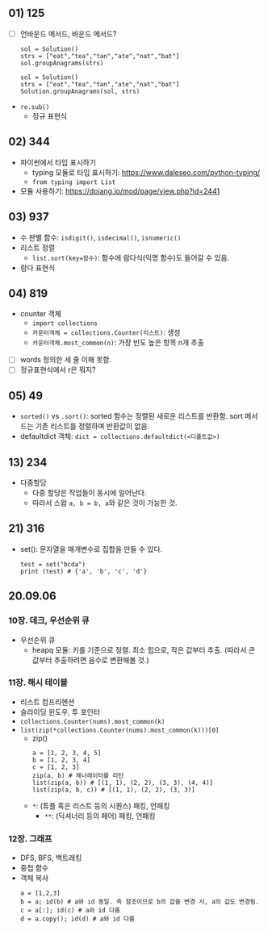 ## 01) 125
* [ ] 언바운드 메서드, 바운드 메서드?
    ```
    sol = Solution()
    strs = ["eat","tea","tan","ate","nat","bat"]
    sol.groupAnagrams(strs)

    sol = Solution()
    strs = ["eat","tea","tan","ate","nat","bat"]
    Solution.groupAnagrams(sol, strs)
    ```
* `re.sub()`
    * 정규 표현식

## 02) 344
* 파이썬에서 타입 표시하기
    * typing 모듈로 타입 표시하기: https://www.daleseo.com/python-typing/
    * `from typing import List`
* 모듈 사용하기: https://dojang.io/mod/page/view.php?id=2441

## 03) 937
* 수 판별 함수: `isdigit()`, `isdecimal()`, `isnumeric()`
* 리스트 정렬
    * `list.sort(key=함수)`: 함수에 람다식(익명 함수)도 들어갈 수 있음.
* 람다 표현식

## 04) 819
* counter 객체
    * `import collections`
    * `카운터객체 = collections.Counter(리스트)`: 생성
    * `카운터객체.most_common(n)`: 가장 빈도 높은 항목 n개 추출
* [ ] words 정의한 세 줄 이해 못함.
* [ ] 정규표현식에서 r은 뭐지?

## 05) 49
* `sorted()` vs `.sort()`: sorted 함수는 정렬된 새로운 리스트를 반환함. sort 메서드는 기존 리스트를 정렬하며 반환값이 없음.
* defaultdict 객체: `dict = collections.defaultdict(<디폴트값>)`

## 13) 234
* 다중할당
    * 다중 할당은 작업들이 동시에 일어난다.
    * 따라서 스왑 `a, b = b, a`와 같은 것이 가능한 것.

## 21) 316
* set(): 문자열을 매개변수로 집합을 만들 수 있다.
    ```
    test = set("bcda")
    print (test) # {'a', 'b', 'c', 'd'}
    ```

## 20.09.06

### 10장. 데크, 우선순위 큐
* 우선순위 큐
    * heapq 모듈: 키를 기준으로 정렬. 최소 힙으로, 작은 값부터 추출. (따라서 큰 값부터 추출하려면 음수로 변환해볼 것.)

### 11장. 해시 테이블
* 리스트 컴프리헨션
* 슬라이딩 윈도우, 투 포인터
* `collections.Counter(nums).most_common(k)`
* `list(zip(*collections.Counter(nums).most_common(k)))[0]`
    * zip()
        ```
        a = [1, 2, 3, 4, 5]
        b = [1, 2, 3, 4]
        c = [1, 2, 3]
        zip(a, b) # 제너레이터를 리턴
        list(zip(a, b)) # [(1, 1), (2, 2), (3, 3), (4, 4)]
        list(zip(a, b, c)) # [(1, 1), (2, 2), (3, 3)]
        ```
    * `*`: (튜플 혹은 리스트 등의 시퀀스) 패킹, 언패킹
        * `**`: (딕셔너리 등의 페어) 패킹, 언패킹

### 12장. 그래프
* DFS, BFS, 백트래킹
* 중첩 함수
* 객체 복사
    ```
    a = [1,2,3]
    b = a; id(b) # a와 id 동일. 즉 참조이므로 b의 값을 변경 시, a의 값도 변경됨.
    c = a[:]; id(c) # a와 id 다름
    d = a.copy(); id(d) # a와 id 다름
    ```